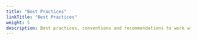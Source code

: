 ```yaml
---
title: "Best Practices"
linkTitle: "Best Practices"
weight: 5
description: Best practices, conventions and recommendations to work with OLM
---
```


